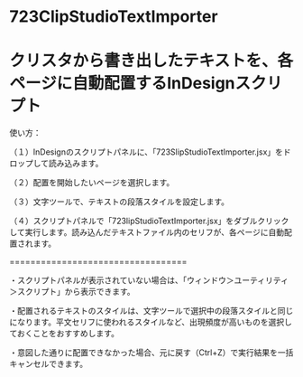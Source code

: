 # 723ClipStudioTextImporter
クリスタから書き出したテキストを、各ページに自動配置するInDesignスクリプト
==================================

使い方：

（１）InDesignのスクリプトパネルに、「723SlipStudioTextImporter.jsx」をドロップして読み込みます。

（２）配置を開始したいページを選択します。

（３）文字ツールで、テキストの段落スタイルを設定します。

（４）スクリプトパネルで「723lipStudioTextImporter.jsx」をダブルクリックして実行します。読み込んだテキストファイル内のセリフが、各ページに自動配置されます。

==================================


・スクリプトパネルが表示されていない場合は、「ウィンドウ＞ユーティリティ＞スクリプト」から表示できます。

・配置されるテキストのスタイルは、文字ツールで選択中の段落スタイルと同じになります。平文セリフに使われるスタイルなど、出現頻度が高いものを選択しておくことをおすすめします。
 
・意図した通りに配置できなかった場合、元に戻す（Ctrl+Z）で実行結果を一括キャンセルできます。
